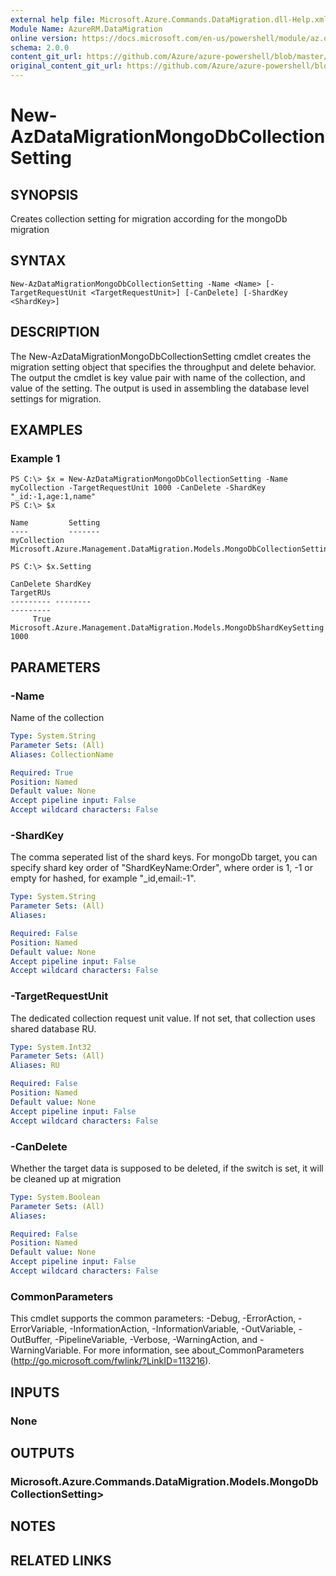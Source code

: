 ```yaml
---
external help file: Microsoft.Azure.Commands.DataMigration.dll-Help.xml
Module Name: AzureRM.DataMigration
online version: https://docs.microsoft.com/en-us/powershell/module/az.datamigration/New-AzDataMigrationMongoDbCollectionSetting
schema: 2.0.0
content_git_url: https://github.com/Azure/azure-powershell/blob/master/src/DataMigration/DataMigration/help/New-AzDataMigrationMongoDbCollectionSetting.md
original_content_git_url: https://github.com/Azure/azure-powershell/blob/master/src/DataMigration/DataMigration/help/New-AzDataMigrationMongoDbCollectionSetting.md
---
```



# New-AzDataMigrationMongoDbCollectionSetting

## SYNOPSIS
Creates collection setting for migration according for the mongoDb migration

## SYNTAX

```
New-AzDataMigrationMongoDbCollectionSetting -Name <Name> [-TargetRequestUnit <TargetRequestUnit>] [-CanDelete] [-ShardKey <ShardKey>]
```

## DESCRIPTION
The New-AzDataMigrationMongoDbCollectionSetting cmdlet creates the migration setting object that specifies the throughput and delete behavior.
The output the cmdlet is key value pair with name of the collection, and value of the setting. The output is used in assembling
the database level settings for migration.

## EXAMPLES

### Example 1
```
PS C:\> $x = New-AzDataMigrationMongoDbCollectionSetting -Name myCollection -TargetRequestUnit 1000 -CanDelete -ShardKey "_id:-1,age:1,name"
PS C:\> $x

Name         Setting                                                                  
----         -------                                                                  
myCollection Microsoft.Azure.Management.DataMigration.Models.MongoDbCollectionSettings

PS C:\> $x.Setting

CanDelete ShardKey                                                               TargetRUs
--------- --------                                                               ---------
     True Microsoft.Azure.Management.DataMigration.Models.MongoDbShardKeySetting      1000

```

## PARAMETERS

### -Name
Name of the collection

```yaml
Type: System.String
Parameter Sets: (All)
Aliases: CollectionName

Required: True
Position: Named
Default value: None
Accept pipeline input: False
Accept wildcard characters: False
```

### -ShardKey
The comma seperated list of the shard keys. For mongoDb target, 
you can specify shard key order of "ShardKeyName:Order", 
where order is 1, -1 or empty for hashed, for example "_id,email:-1".

```yaml
Type: System.String
Parameter Sets: (All)
Aliases:

Required: False
Position: Named
Default value: None
Accept pipeline input: False
Accept wildcard characters: False
```

### -TargetRequestUnit
The dedicated collection request unit value. If not set, that collection uses shared database RU.

```yaml
Type: System.Int32
Parameter Sets: (All)
Aliases: RU

Required: False
Position: Named
Default value: None
Accept pipeline input: False
Accept wildcard characters: False
```

### -CanDelete
Whether the target data is supposed to be deleted, if the switch is set, it will be cleaned up at migration

```yaml
Type: System.Boolean
Parameter Sets: (All)
Aliases:

Required: False
Position: Named
Default value: None
Accept pipeline input: False
Accept wildcard characters: False
```


### CommonParameters
This cmdlet supports the common parameters: -Debug, -ErrorAction, -ErrorVariable, -InformationAction, -InformationVariable, -OutVariable, -OutBuffer, -PipelineVariable, -Verbose, -WarningAction, and -WarningVariable. For more information, see about_CommonParameters (http://go.microsoft.com/fwlink/?LinkID=113216).

## INPUTS

### None

## OUTPUTS

### Microsoft.Azure.Commands.DataMigration.Models.MongoDbCollectionSetting>

## NOTES

## RELATED LINKS
